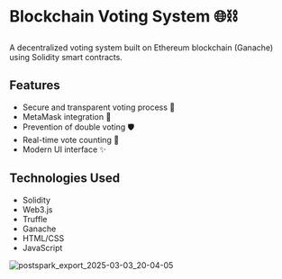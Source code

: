 # Blockchain Voting System 🌐⛓️

A decentralized voting system built on Ethereum blockchain (Ganache) using Solidity smart contracts.

## Features

- Secure and transparent voting process 🔐
- MetaMask integration 🦊
- Prevention of double voting 🛡️
- Real-time vote counting 📢
- Modern UI interface ✨

## Technologies Used

- Solidity
- Web3.js
- Truffle
- Ganache
- HTML/CSS
- JavaScript

![postspark_export_2025-03-03_20-04-05](https://github.com/user-attachments/assets/fcc7edf1-c65b-4a1b-a449-4a3d7165c7a1)
